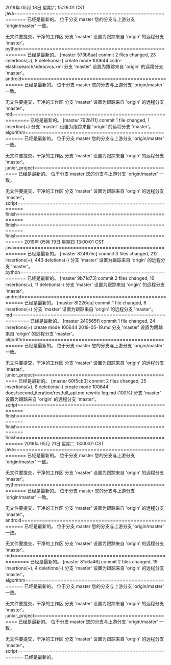 2019年 05月 18日 星期六 15:26:01 CST
java==========================================================
已经是最新的。
位于分支 master
您的分支与上游分支 'origin/master' 一致。

无文件要提交，干净的工作区
分支 'master' 设置为跟踪来自 'origin' 的远程分支 'master'。
python========================================================
已经是最新的。
[master 573b6aa] commit
 2 files changed, 23 insertions(+), 8 deletions(-)
 create mode 100644 csdn-elasticsearch/.idea/vcs.xml
分支 'master' 设置为跟踪来自 'origin' 的远程分支 'master'。
android=======================================================
已经是最新的。
位于分支 master
您的分支与上游分支 'origin/master' 一致。

无文件要提交，干净的工作区
分支 'master' 设置为跟踪来自 'origin' 的远程分支 'master'。
md============================================================
已经是最新的。
[master 792b111] commit
 1 file changed, 1 insertion(+)
分支 'master' 设置为跟踪来自 'origin' 的远程分支 'master'。
algorithm=====================================================
已经是最新的。
位于分支 master
您的分支与上游分支 'origin/master' 一致。

无文件要提交，干净的工作区
分支 'master' 设置为跟踪来自 'origin' 的远程分支 'master'。
junior_project================================================
已经是最新的。
位于分支 master
您的分支与上游分支 'origin/master' 一致。

无文件要提交，干净的工作区
分支 'master' 设置为跟踪来自 'origin' 的远程分支 'master'。
script========================================================
finish========================================================
finish========================================================
finish========================================================
2019年 05月 19日 星期日 13:00:01 CST
java==========================================================
已经是最新的。
[master 82487ec] commit
 3 files changed, 212 insertions(+), 443 deletions(-)
分支 'master' 设置为跟踪来自 'origin' 的远程分支 'master'。
python========================================================
已经是最新的。
[master 9b71d73] commit
 2 files changed, 16 insertions(+), 11 deletions(-)
分支 'master' 设置为跟踪来自 'origin' 的远程分支 'master'。
android=======================================================
已经是最新的。
[master 8f226da] commit
 1 file changed, 6 insertions(+)
分支 'master' 设置为跟踪来自 'origin' 的远程分支 'master'。
md============================================================
已经是最新的。
[master 240565f] commit
 1 file changed, 24 insertions(+)
 create mode 100644 2019-05-19.md
分支 'master' 设置为跟踪来自 'origin' 的远程分支 'master'。
algorithm=====================================================
已经是最新的。
位于分支 master
您的分支与上游分支 'origin/master' 一致。

无文件要提交，干净的工作区
分支 'master' 设置为跟踪来自 'origin' 的远程分支 'master'。
junior_project================================================
已经是最新的。
[master 60f5cb3] commit
 2 files changed, 25 insertions(+), 8 deletions(-)
 create mode 100644 docs/second_iteration/restfull_api.md
 rewrite log.md (100%)
分支 'master' 设置为跟踪来自 'origin' 的远程分支 'master'。
script========================================================
finish========================================================
finish========================================================
finish========================================================
2019年 05月 21日 星期二 13:00:01 CST
java==========================================================
已经是最新的。
位于分支 master
您的分支与上游分支 'origin/master' 一致。

无文件要提交，干净的工作区
分支 'master' 设置为跟踪来自 'origin' 的远程分支 'master'。
python========================================================
已经是最新的。
位于分支 master
您的分支与上游分支 'origin/master' 一致。

无文件要提交，干净的工作区
分支 'master' 设置为跟踪来自 'origin' 的远程分支 'master'。
android=======================================================
已经是最新的。
位于分支 master
您的分支与上游分支 'origin/master' 一致。

无文件要提交，干净的工作区
分支 'master' 设置为跟踪来自 'origin' 的远程分支 'master'。
md============================================================
已经是最新的。
[master 81c6a46] commit
 2 files changed, 19 insertions(+), 4 deletions(-)
分支 'master' 设置为跟踪来自 'origin' 的远程分支 'master'。
algorithm=====================================================
已经是最新的。
位于分支 master
您的分支与上游分支 'origin/master' 一致。

无文件要提交，干净的工作区
分支 'master' 设置为跟踪来自 'origin' 的远程分支 'master'。
junior_project================================================
已经是最新的。
位于分支 master
您的分支与上游分支 'origin/master' 一致。

无文件要提交，干净的工作区
分支 'master' 设置为跟踪来自 'origin' 的远程分支 'master'。
script========================================================
已经是最新的。

